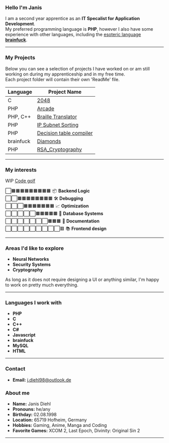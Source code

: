 ### Hello I'm Janis

I am a second year apprentice as an **IT Specalist for Application Development**. <br>
My preferred programming language is **PHP**, however I also have some experience with other languages, including the [esoteric language](https://en.wikipedia.org/wiki/Esoteric_programming_language) [**brainfuck**](https://en.wikipedia.org/wiki/Brainfuck).

---

### My Projects

Below you can see a selection of projects I have worked on or am still working on during my apprenticeship and in my free time.<br>
Each project folder will contain their own 'ReadMe' file.

| Language | Project Name                                               |
|----------|------------------------------------------------------------|
|C         | [2048](/01_2048)                                          |
|PHP       | [Arcade](/02_Arcade)                                      |
|PHP, C++  | [Braille Translator](/03_Braille_translator)              |
|PHP       | [IP Subnet Sorting](/04_IP_Subnet_sorting)                |
|PHP       | [Decision table compiler](/05_Decision_table_compiler)    |
|brainfuck | [Diamonds](/06_Diamonds_brainfuck)                        |
|PHP       | [RSA_Cryptography](/07_RSA_Cryptography)                  |

---

### My interests
WIP
[Code golf](https://code.golf/golfers/Sephirem98)

⬜🟧🟧🟧🟧🟧🟧🟧🟧🟧 📦 **Backend Logic** <br>
⬜⬜🟧🟧🟧🟧🟧🟧🟧🟧 🛠️ **Debugging** <br>
⬜⬜⬜🟧🟧🟧🟧🟧🟧🟧 📈 **Optimization** <br>
⬜⬜⬜⬜⬜🟧🟧🟧🟧🟧 🧠 **Database Systems** <br>
⬜⬜⬜⬜⬜⬜⬜🟧🟧🟧 📝 **Documentation** <br>
⬜⬜⬜⬜⬜⬜⬜⬜⬜🟥 📚 **Frontend design** <br>

---

### Areas I'd like to explore
- **Neural Networks**
- **Security Systems**
- **Cryptography**

As long as it does not require designing a UI or anything similar, I'm happy to work on pretty much everything.

---

### Languages I work with

- **PHP**
- **C**
- **C++**
- **C#**
- **Javascript**
- **brainfuck**
- **MySQL**
- **HTML**

---

### Contact
- **Email:** [j.diehl98@outlook.de](mailto:j.diehl98@outlook.de)

### About me
- **Name:** Janis Diehl
- **Pronouns:** he/any
- **Birthday:** 02.08.1998
- **Location:** 65719 Hofheim, Germany
- **Hobbies:** Gaming, Anime, Manga and Coding
- **Favorite Games:** XCOM 2, Last Epoch, Divinity: Original Sin 2

---
